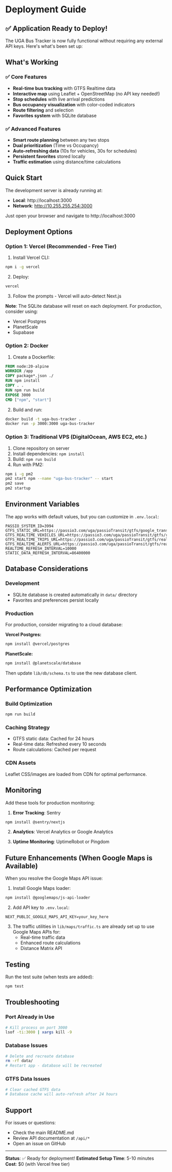 # Deployment Guide

## ✅ Application Ready to Deploy!

The UGA Bus Tracker is now fully functional without requiring any external API keys. Here's what's been set up:

## What's Working

### ✅ Core Features
- **Real-time bus tracking** with GTFS Realtime data
- **Interactive map** using Leaflet + OpenStreetMap (no API key needed!)
- **Stop schedules** with live arrival predictions
- **Bus occupancy visualization** with color-coded indicators
- **Route filtering** and selection
- **Favorites system** with SQLite database

### ✅ Advanced Features
- **Smart route planning** between any two stops
- **Dual prioritization** (Time vs Occupancy)
- **Auto-refreshing data** (10s for vehicles, 30s for schedules)
- **Persistent favorites** stored locally
- **Traffic estimation** using distance/time calculations

## Quick Start

The development server is already running at:
- **Local**: http://localhost:3000
- **Network**: http://10.255.255.254:3000

Just open your browser and navigate to http://localhost:3000

## Deployment Options

### Option 1: Vercel (Recommended - Free Tier)

1. Install Vercel CLI:
```bash
npm i -g vercel
```

2. Deploy:
```bash
vercel
```

3. Follow the prompts - Vercel will auto-detect Next.js

**Note**: The SQLite database will reset on each deployment. For production, consider using:
- Vercel Postgres
- PlanetScale
- Supabase

### Option 2: Docker

1. Create a Dockerfile:
```dockerfile
FROM node:20-alpine
WORKDIR /app
COPY package*.json ./
RUN npm install
COPY . .
RUN npm run build
EXPOSE 3000
CMD ["npm", "start"]
```

2. Build and run:
```bash
docker build -t uga-bus-tracker .
docker run -p 3000:3000 uga-bus-tracker
```

### Option 3: Traditional VPS (DigitalOcean, AWS EC2, etc.)

1. Clone repository on server
2. Install dependencies: `npm install`
3. Build: `npm run build`
4. Run with PM2:
```bash
npm i -g pm2
pm2 start npm --name "uga-bus-tracker" -- start
pm2 save
pm2 startup
```

## Environment Variables

The app works with default values, but you can customize in `.env.local`:

```env
PASSIO_SYSTEM_ID=3994
GTFS_STATIC_URL=https://passio3.com/uga/passioTransit/gtfs/google_transit.zip
GTFS_REALTIME_VEHICLES_URL=https://passio3.com/uga/passioTransit/gtfs/realtime/vehiclePositions
GTFS_REALTIME_TRIPS_URL=https://passio3.com/uga/passioTransit/gtfs/realtime/tripUpdates
GTFS_REALTIME_ALERTS_URL=https://passio3.com/uga/passioTransit/gtfs/realtime/serviceAlerts
REALTIME_REFRESH_INTERVAL=10000
STATIC_DATA_REFRESH_INTERVAL=86400000
```

## Database Considerations

### Development
- SQLite database is created automatically in `data/` directory
- Favorites and preferences persist locally

### Production
For production, consider migrating to a cloud database:

**Vercel Postgres:**
```bash
npm install @vercel/postgres
```

**PlanetScale:**
```bash
npm install @planetscale/database
```

Then update `lib/db/schema.ts` to use the new database client.

## Performance Optimization

### Build Optimization
```bash
npm run build
```

### Caching Strategy
- GTFS static data: Cached for 24 hours
- Real-time data: Refreshed every 10 seconds
- Route calculations: Cached per request

### CDN Assets
Leaflet CSS/images are loaded from CDN for optimal performance.

## Monitoring

Add these tools for production monitoring:

1. **Error Tracking**: Sentry
```bash
npm install @sentry/nextjs
```

2. **Analytics**: Vercel Analytics or Google Analytics

3. **Uptime Monitoring**: UptimeRobot or Pingdom

## Future Enhancements (When Google Maps is Available)

When you resolve the Google Maps API issue:

1. Install Google Maps loader:
```bash
npm install @googlemaps/js-api-loader
```

2. Add API key to `.env.local`:
```env
NEXT_PUBLIC_GOOGLE_MAPS_API_KEY=your_key_here
```

3. The traffic utilities in `lib/maps/traffic.ts` are already set up to use Google Maps APIs for:
   - Real-time traffic data
   - Enhanced route calculations
   - Distance Matrix API

## Testing

Run the test suite (when tests are added):
```bash
npm test
```

## Troubleshooting

### Port Already in Use
```bash
# Kill process on port 3000
lsof -ti:3000 | xargs kill -9
```

### Database Issues
```bash
# Delete and recreate database
rm -rf data/
# Restart app - database will be recreated
```

### GTFS Data Issues
```bash
# Clear cached GTFS data
# Database cache will auto-refresh after 24 hours
```

## Support

For issues or questions:
- Check the main README.md
- Review API documentation at `/api/*`
- Open an issue on GitHub

---

**Status**: ✅ Ready for deployment!
**Estimated Setup Time**: 5-10 minutes
**Cost**: $0 (with Vercel free tier)

